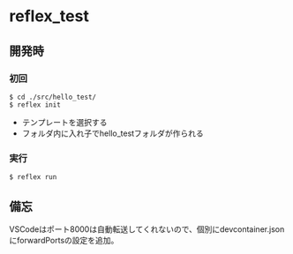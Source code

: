 # reflex_test

## 開発時

### 初回

```
$ cd ./src/hello_test/
$ reflex init
```

* テンプレートを選択する
* フォルダ内に入れ子でhello_testフォルダが作られる

### 実行

```
$ reflex run
```

## 備忘

VSCodeはポート8000は自動転送してくれないので、個別にdevcontainer.jsonにforwardPortsの設定を追加。

